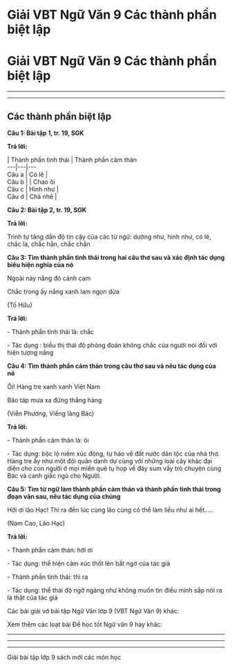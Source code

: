 # Giải VBT Ngữ Văn 9 Các thành phần biệt lập

# Giải VBT Ngữ Văn 9 Các thành phần biệt lập

* * *

* * *

## Các thành phần biệt lập

**Câu 1: Bài tập 1, tr. 19, SGK**

**Trả lời:**

| Thành phần tình thái | Thành phần cảm thán  
---|---|---  
Câu a | Có lẽ |   
Câu b |  | Chao ôi  
Câu c | Hình như |   
Câu d | Chả nhẽ |   
  
**Câu 2: Bài tập 2, tr. 19, SGK**

**Trả lời:**

Trình tự tăng dần độ tin cậy của các từ ngữ: dường như, hình như, có lẽ, chắc là, chắc hẳn, chắc chắn

**Câu 3: Tìm thành phần tình thái trong hai câu thơ sau và xác định tác dụng biểu hiện nghĩa của nó**

Ngoài này nắng đỏ cành cam

Chắc trong ấy nắng xanh lam ngọn dừa

(Tố Hữu)

**Trả lời:**

\- Thành phần tình thái là: chắc

\- Tác dụng : biểu thị thái độ phỏng đoán không chắc của người nói đối với hiện tượng nắng

**Câu 4: Tìm thành phần cảm thán trong câu thơ sau và nêu tác dụng của nó**

Ôi! Hàng tre xanh xanh Việt Nam

Bão táp mưa xa đứng thẳng hàng

(Viễn Phương, Viếng lăng Bác)

**Trả lời:**

\- Thành phần cảm thán là: ôi 

\- Tác dụng: bộc lộ niềm xúc động, tự hào về đất nước dân tộc của nhà thơ. Hàng tre ấy như một đội quân danh dự cùng với những loài cây khác đại diện cho con người ở mọi miền quê tụ họp về đây sum vầy trò chuyện cùng Bác và canh giấc ngủ cho Người.

**Câu 5: Tìm từ ngữ làm thành phần cảm thán và thành phần tình thái trong đoạn văn sau, nêu tác dụng của chúng**

Hỡi ơi lão Hạc! Thì ra đến lúc cùng lão cúng có thể làm liều như ai hết.....

(Nam Cao, Lão Hạc)

**Trả lời:**

\- Thành phần cảm thán: hỡi ơi

\- Tác dụng: thể hiện cảm xúc thốt lên bất ngờ của tác giả

\- Thành phần tình thái: thì ra

\- Tác dụng: thể thái độ ngỡ ngàng như không muốn tin điều mình sắp nói ra là thật của tác giả

Các bài giải vở bài tập Ngữ Văn lớp 9 (VBT Ngữ Văn 9) khác:

Xem thêm các loạt bài Để học tốt Ngữ văn 9 hay khác:

* * *

* * *

* * *

Giải bài tập lớp 9 sách mới các môn học
